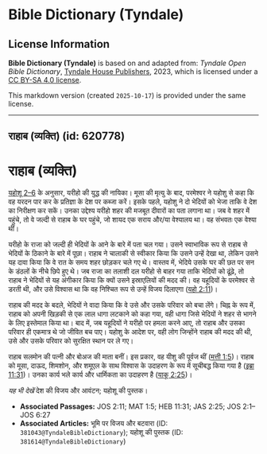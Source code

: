# Bible Dictionary (Tyndale)

## License Information

**Bible Dictionary (Tyndale)** is based on and adapted from: _Tyndale Open Bible Dictionary_, [Tyndale House Publishers](https://tyndaleopenresources.com/), 2023, which is licensed under a [CC BY-SA 4.0 license](https://creativecommons.org/licenses/by-sa/4.0/legalcode.en).

This markdown version (created `2025-10-17`) is provided under the same license.



--------------------------------

## राहाब (व्यक्ति) (id: 620778)

राहाब (व्यक्ति)
===============

[यहोशू 2–6](https://ref.ly/Josh2:1-Josh6:27) के अनुसार, यरीहो की युद्ध की नायिका। मूसा की मृत्यु के बाद, परमेश्वर ने यहोशु से कहा कि वह यरदन पार कर के प्रतिज्ञा के देश पर कब्जा करें। इसके पहले, यहोशु ने दो भेदियों को भेजा ताकि वे देश का निरीक्षण कर सकें। उनका उद्देश्य यरीहो शहर की मजबूत दीवारों का पता लगाना था। जब वे शहर में पहुंचे, तो वे जल्दी से राहाब के घर पहुंचे, जो शायद एक सराय और/या वेश्यालय था। वह संभवतः एक वेश्या थीं।

यरीहो के राजा को जल्दी ही भेदियों के आने के बारे में पता चल गया। उसने स्वाभाविक रूप से राहाब से भेदियों के ठिकाने के बारे में पूछा। राहाब ने चालाकी से स्वीकार किया कि उसने उन्हें देखा था, लेकिन उसने यह दावा किया कि वे रात के समय शहर छोड़कर चले गए थे। वास्तव में, भेदिये उसके घर की छत पर सन के डंठलों के नीचे छिपे हुए थे। जब राजा का तलाशी दल यरीहो से बाहर गया ताकि भेदियों को ढूंढ़े, तो राहाब ने भेदियों से यह अंगीकार किया कि क्यों उसने इस्राएलियों की मदद की। वह यहूदियों के परमेश्वर से डरती थी, और उसे विश्वास था कि वह निश्चित रूप से उन्हें विजय दिलाएगा ([यहो 2:11](https://ref.ly/Josh2:11))।

राहाब की मदद के बदले, भेदियों ने वादा किया कि वे उसे और उसके परिवार को बचा लेंगे। चिह्न के रूप में, राहाब को अपनी खिड़की से एक लाल धागा लटकाने को कहा गया, वही धागा जिसे भेदियों ने शहर से भागने के लिए इस्तेमाल किया था। बाद में, जब यहूदियों ने यरीहो पर हमला करने आए, तो राहाब और उसका परिवार ही एकमात्र थे जो जीवित बच पाए। यहोशु के आदेश पर, वही लोग जिन्होंने राहाब की मदद की थी, उसे और उसके परिवार को सुरक्षित स्थान पर ले गए।

राहाब सलमोन की पत्नी और बोअज की माता बनीं। इस प्रकार, वह यीशु की पूर्वज थीं ([मत्ती 1:5](https://ref.ly/Matt1:5))। राहाब को मूसा, दाऊद, शिमशोन, और शमूएल के साथ विश्वास के उदाहरण के रूप में सूचीबद्ध किया गया है ([इब्रा 11:31](https://ref.ly/Heb11:31))। उनका कार्य भले कार्य और धार्मिकता का उदाहरण है ([याकू 2:25](https://ref.ly/Jas2:25))।

*यह भी देखें* देश की विजय और आवंटन; यहोशू की पुस्तक। 

* **Associated Passages:** JOS 2:11; MAT 1:5; HEB 11:31; JAS 2:25; JOS 2:1–JOS 6:27
* **Associated Articles:** भूमि पर विजय और बटवारा (ID: `381043@TyndaleBibleDictionary`); यहोशू की पुस्तक (ID: `381614@TyndaleBibleDictionary`)

